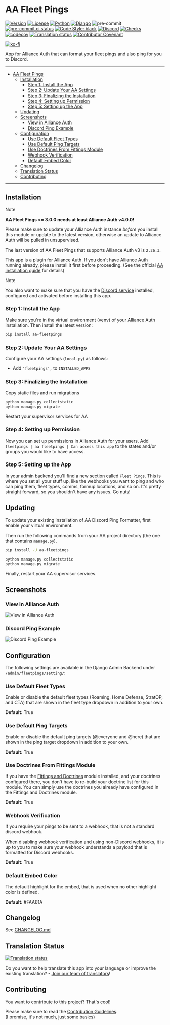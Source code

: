 # AA Fleet Pings<a name="aa-fleet-pings"></a>

[![Version](https://img.shields.io/pypi/v/aa-fleetpings?label=release)](https://pypi.org/project/aa-fleetpings/)
[![License](https://img.shields.io/github/license/ppfeufer/aa-fleetpings)](https://github.com/ppfeufer/aa-fleetpings/blob/master/LICENSE)
[![Python](https://img.shields.io/pypi/pyversions/aa-fleetpings)](https://pypi.org/project/aa-fleetpings/)
[![Django](https://img.shields.io/pypi/djversions/aa-fleetpings?label=django)](https://pypi.org/project/aa-fleetpings/)
![pre-commit](https://img.shields.io/badge/pre--commit-enabled-brightgreen?logo=pre-commit&logoColor=white)
[![pre-commit.ci status](https://results.pre-commit.ci/badge/github/ppfeufer/aa-fleetpings/master.svg)](https://results.pre-commit.ci/latest/github/ppfeufer/aa-fleetpings/master)
[![Code Style: black](https://img.shields.io/badge/code%20style-black-000000.svg)](http://black.readthedocs.io/en/latest/)
[![Discord](https://img.shields.io/discord/790364535294132234?label=discord)](https://discord.gg/zmh52wnfvM)
[![Checks](https://github.com/ppfeufer/aa-fleetpings/actions/workflows/automated-checks.yml/badge.svg)](https://github.com/ppfeufer/aa-fleetpings/actions/workflows/automated-checks.yml)
[![codecov](https://codecov.io/gh/ppfeufer/aa-fleetpings/branch/master/graph/badge.svg?token=9I6HQB6W6J)](https://codecov.io/gh/ppfeufer/aa-fleetpings)
[![Translation status](https://weblate.ppfeufer.de/widget/alliance-auth-apps/aa-fleetpings/svg-badge.svg)](https://weblate.ppfeufer.de/engage/alliance-auth-apps/)
[![Contributor Covenant](https://img.shields.io/badge/Contributor%20Covenant-2.1-4baaaa.svg)](https://github.com/ppfeufer/aa-fleetpings/blob/master/CODE_OF_CONDUCT.md)

[![ko-fi](https://ko-fi.com/img/githubbutton_sm.svg)](https://ko-fi.com/N4N8CL1BY)

App for Alliance Auth that can format your fleet pings and also ping for you to
Discord.

______________________________________________________________________

<!-- mdformat-toc start --slug=github --maxlevel=6 --minlevel=1 -->

- [AA Fleet Pings](#aa-fleet-pings)
  - [Installation](#installation)
    - [Step 1: Install the App](#step-1-install-the-app)
    - [Step 2: Update Your AA Settings](#step-2-update-your-aa-settings)
    - [Step 3: Finalizing the Installation](#step-3-finalizing-the-installation)
    - [Step 4: Setting up Permission](#step-4-setting-up-permission)
    - [Step 5: Setting up the App](#step-5-setting-up-the-app)
  - [Updating](#updating)
  - [Screenshots](#screenshots)
    - [View in Alliance Auth](#view-in-alliance-auth)
    - [Discord Ping Example](#discord-ping-example)
  - [Configuration](#configuration)
    - [Use Default Fleet Types](#use-default-fleet-types)
    - [Use Default Ping Targets](#use-default-ping-targets)
    - [Use Doctrines From Fittings Module](#use-doctrines-from-fittings-module)
    - [Webhook Verification](#webhook-verification)
    - [Default Embed Color](#default-embed-color)
  - [Changelog](#changelog)
  - [Translation Status](#translation-status)
  - [Contributing](#contributing)

<!-- mdformat-toc end -->

______________________________________________________________________

## Installation<a name="installation"></a>

> [!NOTE]
>
> **AA Fleet Pings >= 3.0.0 needs at least Alliance Auth v4.0.0!**
>
> Please make sure to update your Alliance Auth instance _before_ you install this
> module or update to the latest version, otherwise an update to Alliance Auth will
> be pulled in unsupervised.
>
> The last version of AA Fleet Pings that supports Alliance Auth v3 is `2.26.3`.

This app is a plugin for Alliance Auth. If you don't have Alliance Auth running already,
please install it first before proceeding. (See the official [AA installation guide]
for details)

> [!NOTE]
>
> You also want to make sure that you have the
> [Discord service](https://allianceauth.readthedocs.io/en/latest/features/services/discord.html)
> installed, configured and activated before installing this app.

### Step 1: Install the App<a name="step-1-install-the-app"></a>

Make sure you're in the virtual environment (venv) of your Alliance Auth installation.
Then install the latest version:

```bash
pip install aa-fleetpings
```

### Step 2: Update Your AA Settings<a name="step-2-update-your-aa-settings"></a>

Configure your AA settings (`local.py`) as follows:

- Add `'fleetpings',` to `INSTALLED_APPS`

### Step 3: Finalizing the Installation<a name="step-3-finalizing-the-installation"></a>

Copy static files and run migrations

```bash
python manage.py collectstatic
python manage.py migrate
```

Restart your supervisor services for AA

### Step 4: Setting up Permission<a name="step-4-setting-up-permission"></a>

Now you can set up permissions in Alliance Auth for your users.
Add `fleetpings | aa fleetpings | Can access this app` to the states and/or
groups you would like to have access.

### Step 5: Setting up the App<a name="step-5-setting-up-the-app"></a>

In your admin backend you'll find a new section called `Fleet Pings`.
This is where you set all your stuff up, like the webhooks you want to ping and who
can ping them, fleet types, comms, formup locations, and so on. It's pretty straight
forward, so you shouldn't have any issues. Go nuts!

## Updating<a name="updating"></a>

To update your existing installation of AA Discord Ping Formatter, first enable your
virtual environment.

Then run the following commands from your AA project directory (the one that
contains `manage.py`).

```bash
pip install -U aa-fleetpings

python manage.py collectstatic
python manage.py migrate
```

Finally, restart your AA supervisor services.

## Screenshots<a name="screenshots"></a>

### View in Alliance Auth<a name="view-in-alliance-auth"></a>

![View in Alliance Auth](https://raw.githubusercontent.com/ppfeufer/aa-fleetpings/master/docs/images/aa-view.jpg "View in Alliance Auth")

### Discord Ping Example<a name="discord-ping-example"></a>

![Discord Ping Example](https://raw.githubusercontent.com/ppfeufer/aa-fleetpings/master/docs/images/discord-ping.jpg "Discord Ping Example")

## Configuration<a name="configuration"></a>

The following settings are available in the Django Admin Backend under
`/admin/fleetpings/setting/`:

### Use Default Fleet Types<a name="use-default-fleet-types"></a>

Enable or disable the default fleet types (Roaming, Home Defense, StratOP, and CTA)
that are shown in the fleet type dropdown in addition to your own.

**Default:** True

### Use Default Ping Targets<a name="use-default-ping-targets"></a>

Enable or disable the default ping targets (@everyone and @here) that are shown in
the ping target dropdown in addition to your own.

**Default:** True

### Use Doctrines From Fittings Module<a name="use-doctrines-from-fittings-module"></a>

If you have the [Fittings and Doctrines] module installed, and your doctrines
configured there, you don't have to re-build your doctrine list for this module. You
can simply use the doctrines you already have configured in the Fittings and
Doctrines module.

**Default:** True

### Webhook Verification<a name="webhook-verification"></a>

If you require your pings to be sent to a webhook, that is not a standard discord
webhook.

When disabling webhook verification and using non-Discord webhooks, it is up to you
to make sure your webhook understands a payload that is formatted for Discord webhooks.

**Default:** True

### Default Embed Color<a name="default-embed-color"></a>

The default highlight for the embed, that is used when no other highlight color is
defined.

**Default:** #FAA61A

## Changelog<a name="changelog"></a>

See [CHANGELOG.md](https://github.com/ppfeufer/aa-fleetpings/blob/master/CHANGELOG.md)

## Translation Status<a name="translation-status"></a>

[![Translation status](https://weblate.ppfeufer.de/widget/alliance-auth-apps/aa-fleetpings/multi-auto.svg)](https://weblate.ppfeufer.de/engage/alliance-auth-apps/)

Do you want to help translate this app into your language or improve the existing
translation? - [Join our team of translators][weblate engage]!

## Contributing<a name="contributing"></a>

You want to contribute to this project? That's cool!

Please make sure to read the [Contribution Guidelines](https://github.com/ppfeufer/aa-fleetpings/blob/master/CONTRIBUTING.md).\
(I promise, it's not much, just some basics)

<!-- URLs -->

[aa installation guide]: https://allianceauth.readthedocs.io/en/latest/installation/allianceauth.html "AA installation guide"
[fittings and doctrines]: https://gitlab.com/colcrunch/fittings "Fittings and Doctrines"
[weblate engage]: https://weblate.ppfeufer.de/engage/alliance-auth-apps/ "Weblate Translations"
